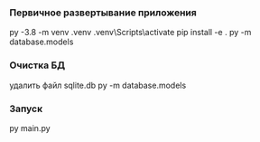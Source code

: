 ### Первичное развертывание приложения

py -3.8 -m venv .venv
.venv\Scripts\activate
pip install -e .
py -m database.models

### Очистка БД

удалить файл sqlite.db
py -m database.models

### Запуск

py main.py
